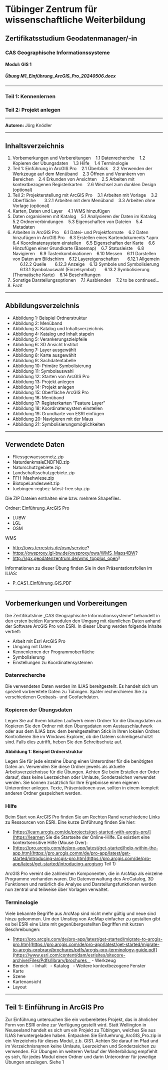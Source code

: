 
# Tübinger Zentrum für wissenschaftliche Weiterbildung
## Zertifikatsstudium Geodatenmanager/-in

### CAS Geographische Informationssysteme
#### Modul: GIS 1
##### Übung M1_Einführung_ArcGIS_Pro_20240506.docx

---

### Teil 1: Kennenlernen
### Teil 2: Projekt anlegen

---

**Autoren:** Jörg Knödler

---

## Inhaltsverzeichnis
1. Vorbemerkungen und Vorbereitungen
   1.1 Datenrecherche
   1.2 Kopieren der Übungsdaten
   1.3 Hilfe
   1.4 Terminologie
2. Teil 1: Einführung in ArcGIS Pro
   2.1 Überblick
   2.2 Verwenden der Werkzeuge auf dem Menüband
   2.3 Öffnen und Verankern von Bereichen
   2.4 Erkunden von Ansichten
   2.5 Arbeiten mit kontextbezogenen Registerkarten
   2.6 Wechsel zum dunklen Design (optional)
3. Teil 2: Projekterstellung mit ArcGIS Pro
   3.1 Arbeiten mit Vorlage
   3.2 Oberfläche
      3.2.1 Arbeiten mit dem Menüband
   3.3 Arbeiten ohne Vorlage (optional)
4. Karten, Daten und Layer
   4.1 WMS hinzufügen
5. Daten organisieren mit Katalog
   5.1 Analysieren der Daten im Katalog
   5.2 Ordnerverbindungen
   5.3 Eigenschaften von Dateien
   5.4 Metadaten
6. Arbeiten in ArcGIS Pro
   6.1 Datei- und Projektformate
   6.2 Daten hinzufügen in ArcGIS Pro
   6.3 Erstellen eines Kartendokuments *.aprx
   6.4 Koordinatensystem einstellen
   6.5 Eigenschaften der Karte
   6.6 Hinzufügen einer Grundkarte (Basemap)
   6.7 Statusleiste
   6.8 Navigieren
   6.9 Tastenkombinationen
   6.10 Messen
   6.11 Darstellen von Daten am Bildschirm
   6.12 Layereigenschaften
      6.12.1 Allgemein
      6.12.2 Quelle
      6.12.3 Anzeige
   6.13 Symbole und Symbolisierung
      6.13.1 Symbolauswahl (Einzelsymbol)
      6.13.2 Symbolisierung (Thematische Karte)
   6.14 Beschriftungen
7. Sonstige Darstellungsoptionen
   7.1 Ausblenden
   7.2 to be continued…
8. Fazit

---

## Abbildungsverzeichnis
- Abbildung 1: Beispiel Ordnerstruktur
- Abbildung 2: Menüband
- Abbildung 3: Katalog und Inhaltsverzeichnis
- Abbildung 4: Katalog und Inhalt stapeln
- Abbildung 5: Verankerungszielpfeile
- Abbildung 6: 3D Ansicht Institut
- Abbildung 7: Layer ausgewählt
- Abbildung 8: Karte ausgewählt
- Abbildung 9: Sachdatentabelle
- Abbildung 10: Primäre Symbolisierung
- Abbildung 11: Symbolauswahl
- Abbildung 12: Starten von ArcGIS Pro
- Abbildung 13: Projekt anlegen
- Abbildung 14: Projekt anlegen
- Abbildung 15: Oberfläche ArcGIS Pro
- Abbildung 16: Menüband
- Abbildung 17: Registerkarten "Feature Layer"
- Abbildung 18: Koordinatensystem einstellen
- Abbildung 19: Grundkarte von ESRI einfügen
- Abbildung 20: Navigieren mit der Maus
- Abbildung 21: Symbolisierungsmöglichkeiten

---

## Verwendete Daten
- Fliessgewaessernetz.zip
- NaturdenkmaleENDFND.zip
- Naturschutzgebiete.zip
- Landschaftsschutzgebiete.zip
- FFH-Maehwiese.zip
- BiotopeLandesweit.zip
- tuebingen-regbez-latest-free.shp.zip

Die ZIP Dateien enthalten eine bzw. mehrere Shapefiles.

Ordner: Einführung_ArcGIS Pro
- LUBW
- LGL
- OSM

WMS
- http://ows.terrestris.de/osm/service?
- https://owsproxy.lgl-bw.de/owsproxy/ows/WMS_Maps4BW?
- http://sgx.geodatenzentrum.de/wms_topplus_open?

Informationen zu dieser Übung finden Sie in den Präsentationsfolien im ILIAS:
- P_CAS1_Einführung_GIS.PDF

---

## Vorbemerkungen und Vorbereitungen
Die Zertifikatslinie „CAS Geographische Informationssysteme“ behandelt in den ersten beiden Kursmodulen den Umgang mit räumlichen Daten anhand der Software ArcGIS Pro von ESRI. In dieser Übung werden folgende Inhalte vertieft:
- Arbeit mit Esri ArcGIS Pro
- Umgang mit Daten
- Kennenlernen der Programmoberfläche
- Symbolisierung
- Einstellungen zu Koordinatensystemen

### Datenrecherche
Die verwendeten Daten werden im ILIAS bereitgestellt. Es handelt sich um speziell vorbereitete Daten zu Tübingen. Später recherchieren Sie zu verschiedenen Geobasis- und Geofachdaten.

### Kopieren der Übungsdaten
Legen Sie auf Ihrem lokalen Laufwerk einen Ordner für die Übungsdaten an. Kopieren Sie den Ordner mit den Übungsdaten vom Austauschlaufwerk oder aus dem ILIAS bzw. dem bereitgestellten Stick in Ihren lokalen Ordner. Kontrollieren Sie im Windows Explorer, ob die Dateien schreibgeschützt sind. Falls dies zutrifft, heben Sie den Schreibschutz auf.

**Abbildung 1: Beispiel Ordnerstruktur**

Legen Sie für jede einzelne Übung einen Unterordner für die benötigten Daten an. Verwenden Sie diese Ordner jeweils als aktuelle Arbeitsverzeichnisse für die Übungen. Achten Sie beim Erstellen der Order darauf, dass keine Leerzeichen oder Umlaute, Sonderzeichen verwendet werden. Sie können zusätzlich für Ihre Ergebnisse einen eigenen Unterordner anlegen. Texte, Präsentationen usw. sollten in einem komplett anderen Ordner gespeichert werden.

### Hilfe
Beim Start von ArcGIS Pro finden Sie am Rechten Rand verschiedene Links zu Ressourcen von ESRI. Eine kurze Einführung finden Sie hier:
- [https://learn.arcgis.com/de/projects/get-started-with-arcgis-pro/](https://learnen Sie die Startseite der Online-Hilfe. Es existiert eine kontextsensitive Hilfe (Mouse Over):
- [https://pro.arcgis.com/de/pro-app/latest/get-started/help-within-the-app.htm](https://pro.arcgis.comm/de/pro-app/latest/get-started/introducing-arcgis-pro.htm](https://pro.arcgis.com/de/pro-app/latest/get-started/introducing-arcgisng Teil 1)

ArcGIS Pro vereint die zahlreichen Komponenten, die in ArcMap als einzelne Programme vorhanden waren. Die Datenverwaltung des ArcCatalog, 3D Funktionen und natürlich die Analyse und Darstellungsfunktionen werden nun zentral und teilweise über Vorlagen verwaltet.

### Terminologie
Viele bekannte Begriffe aus ArcMap sind nicht mehr gültig und neue sind hinzu gekommen. Um den Umstieg von ArcMap einfacher zu gestalten gibt es bei ESRI eine Liste mit gegenübergestellten Begriffen mit kurzen Beschreibungen:
- [https://pro.arcgis.com/de/pro-app/latest/get-started/migrate-to-arcgis-pro.htm](https://pro.arcgis.com/de/pro-app/latest/get-started/migrate-to-arcgis-probrary/brochures/pdfs/arcgis-pro-terminology-guide.pdf](https://www.esri.com/content/dam/esrisites/sitecore-archive/Files/Pdfs/library/brochures    - Werkzeug
- Bereich
  - Inhalt
  - Katalog
  - Weitere kontextbezogene Fenster
- Karte
- Szene
- Kartenansicht
- Layout

---

## Teil 1: Einführung in ArcGIS Pro
Zur Einführung untersuchen Sie ein vorbereitetes Projekt, das in ähnlicher Form von ESRI online zur Verfügung gestellt wird. Statt Wellington in Neuseeland handelt es sich um ein Projekt zu Tübingen, welches Sie aus ILIAS heruntergeladen haben. Entpacken Sie Einfuehrung_ArcGIS_Pro.zip in ein Verzeichnis für dieses Modul, z.b. GIS1. Achten Sie darauf im Pfad und im Verzeichnisnamen keine Umlaute, Leerzeichen und Sonderzeichen zu verwenden. Für Übungen im weiteren Verlauf der Weiterbildung empfiehlt es sich, für jedes Modul einen Ordner und darin Unterordner für jeweilige Übungen anzulegen. Siehe 1
